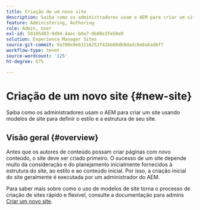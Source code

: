 ```yaml
---
title: Criação de um novo site
description: Saiba como os administradores usam o AEM para criar um site usando modelos de site para definir o estilo e a estrutura de seu site.
feature: Administering, Authoring
role: Admin, User
exl-id: 50105d03-9d94-4aec-b0a7-0b88e3fe50e0
solution: Experience Manager Sites
source-git-commit: 9a700e9eb3116252f42bb08db9dadc0e8a6adbf7
workflow-type: tm+mt
source-wordcount: '125'
ht-degree: 67%

---
```



# Criação de um novo site {#new-site}

Saiba como os administradores usam o AEM para criar um site usando modelos de site para definir o estilo e a estrutura de seu site.

## Visão geral {#overview}

Antes que os autores de conteúdo possam criar páginas com novo conteúdo, o site deve ser criado primeiro. O sucesso de um site depende muito da consideração e do planejamento inicialmente fornecidos à estrutura do site, ao estilo e ao conteúdo inicial. Por isso, a criação inicial do site geralmente é executada por um administrador do AEM.

Para saber mais sobre como o uso de modelos de site torna o processo de criação de sites rápido e flexível, consulte a documentação para admins [Criar um novo site](/help/sites-cloud/administering/site-creation/create-site.md).
